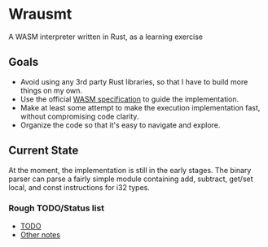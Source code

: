 # Wrausmt

A WASM interpreter written in Rust, as a learning exercise

## Goals

* Avoid using any 3rd party Rust libraries, so that I have to build more things
  on my own.
* Use the official [WASM
  specification](https://webassembly.github.io/spec/core/index.html) to guide
the implementation. 
* Make at least some attempt to make the execution implementation fast, without
  compromising code clarity.
* Organize the code so that it's easy to navigate and explore.

## Current State

At the moment, the implementation is still in the early stages. The binary
parser can parse a fairly simple module containing add, subtract, get/set
local, and const instructions for i32 types.

### Rough TODO/Status list

* [TODO](./TODO.md)
* [Other notes](./NOTES.md)
